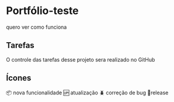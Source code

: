 # Portfólio-teste
quero ver como funciona

## Tarefas
O controle das tarefas desse projeto sera realizado no GitHub

## Ícones

:package: nova funcionalidade
:up: atualização
:beetle: correção de bug
:checkered_flag:release

